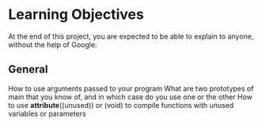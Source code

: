 # Learning Objectives
At the end of this project, you are expected to be able to explain to anyone, without the help of Google:

## General
How to use arguments passed to your program
What are two prototypes of main that you know of, and in which case do you use one or the other
How to use __attribute__((unused)) or (void) to compile functions with unused variables or parameters